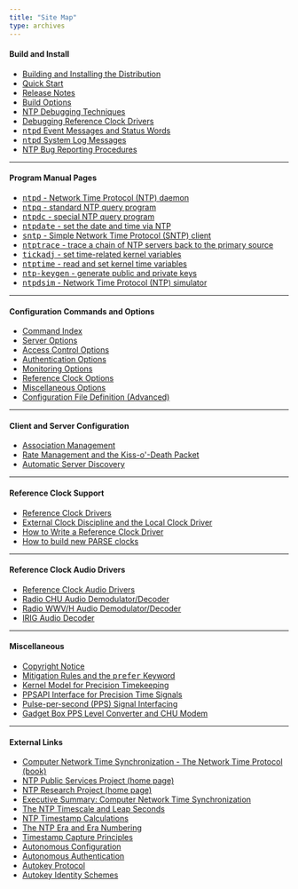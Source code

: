 ```yaml
---
title: "Site Map"
type: archives
---
```


#### Build and Install

* [Building and Installing the Distribution](/archives/4.2.6-series/build)
* [Quick Start](/archives/4.2.6-series/quick)
* [Release Notes](/archives/4.2.6-series/release)
* [Build Options](/archives/4.2.6-series/config)
* [NTP Debugging Techniques](/archives/4.2.6-series/debug)
* [Debugging Reference Clock Drivers](/archives/4.2.6-series/rdebug)
* [<tt>ntpd</tt> Event Messages and Status Words](/archives/4.2.6-series/decode)
* [<tt>ntpd</tt> System Log Messages](/archives/4.2.6-series/msyslog)
* [NTP Bug Reporting Procedures](/archives/4.2.6-series/bugs)

* * *

#### Program Manual Pages

* [<tt>ntpd</tt> - Network Time Protocol (NTP) daemon](/archives/4.2.6-series/ntpd)
* [<tt>ntpq</tt> - standard NTP query program](/archives/4.2.6-series/ntpq)
* [<tt>ntpdc</tt> - special NTP query program](/archives/4.2.6-series/ntpdc)
* [<tt>ntpdate</tt> - set the date and time via NTP](/archives/4.2.6-series/ntpdate)
* <tt>[sntp</tt> - Simple Network Time Protocol (SNTP) client](/archives/4.2.6-series/sntp)
* [<tt>ntptrace</tt> - trace a chain of NTP servers back to the primary source](/archives/4.2.6-series/ntptrace)
* [<tt>tickadj</tt> - set time-related kernel variables](/archives/4.2.6-series/tickadj)
* [<tt>ntptime</tt> - read and set kernel time variables](/archives/4.2.6-series/ntptime)
* [<tt>ntp-keygen</tt> - generate public and private keys](/archives/4.2.6-series/keygen)
* [<tt>ntpdsim</tt> - Network Time Protocol (NTP) simulator](/archives/4.2.6-series/ntpdsim)

* * *

#### Configuration Commands and Options

* [Command Index](/archives/4.2.6-series/comdex)
* [Server Options](/archives/4.2.6-series/confopt)
* [Access Control Options](/archives/4.2.6-series/accopt)
* [Authentication Options](/archives/4.2.6-series/authopt)
* [Monitoring Options](/archives/4.2.6-series/monopt)
* [Reference Clock Options](/archives/4.2.6-series/clockopt)
* [Miscellaneous Options](/archives/4.2.6-series/miscopt)
* [Configuration File Definition (Advanced)](/archives/4.2.6-series/ntp_conf)

* * *

#### Client and Server Configuration

* [Association Management](/archives/4.2.6-series/assoc)
* [Rate Management and the Kiss-o'-Death Packet](/archives/4.2.6-series/rate)
* [Automatic Server Discovery](/archives/4.2.6-series/manyopt)

* * *

#### Reference Clock Support

* [Reference Clock Drivers](/archives/4.2.6-series/refclock)
* [External Clock Discipline and the Local Clock Driver](/archives/4.2.6-series/extern)
* [How to Write a Reference Clock Driver](/archives/4.2.6-series/howto)
* [How to build new PARSE clocks](/archives/4.2.6-series/parsenew)

* * *

#### Reference Clock Audio Drivers

* [Reference Clock Audio Drivers](/archives/4.2.6-series/audio)
* [Radio CHU Audio Demodulator/Decoder](/archives/drivers/driver7)
* [Radio WWV/H Audio Demodulator/Decoder](/archives/drivers/driver36)
* [IRIG Audio Decoder](/archives/drivers/driver6)

* * *

#### Miscellaneous 

* [Copyright Notice](/archives/4.2.6-series/copyright)
* [Mitigation Rules and the <tt>prefer</tt> Keyword](/archives/4.2.6-series/prefer)
* [Kernel Model for Precision Timekeeping](/archives/4.2.6-series/kern)
* [PPSAPI Interface for Precision Time Signals](/archives/4.2.6-series/kernpps)
* [Pulse-per-second (PPS) Signal Interfacing](/archives/4.2.6-series/pps)
* [Gadget Box PPS Level Converter and CHU Modem](/archives/4.2.6-series/gadget)

* * *

#### External Links

* [Computer Network Time Synchronization - The Network Time Protocol (book)](http://www.eecis.udel.edu/~mills/book.html)
* [NTP Public Services Project (home page)](http://www.ntp.org/index.html)
* [NTP Research Project (home page)](http://www.eecis.udel.edu/~mills/ntp.html)
* [Executive Summary: Computer Network Time Synchronization](http://www.eecis.udel.edu/~mills/exec.html)
* [The NTP Timescale and Leap Seconds](http://www.eecis.udel.edu/~mills/leap.html)
* [NTP Timestamp Calculations](http://www.eecis.udel.edu/~mills/time.html)
* [The NTP Era and Era Numbering](http://www.eecis.udel.edu/~mills/y2k.html)
* [Timestamp Capture Principles](http://www.eecis.udel.edu/~mills/stamp.html)
* [Autonomous Configuration](http://www.eecis.udel.edu/~mills/autocfg.html)
* [Autonomous Authentication](http://www.eecis.udel.edu/~mills/autokey.html)
* [Autokey Protocol](http://www.eecis.udel.edu/~mills/proto.html)
* [Autokey Identity Schemes](http://www.eecis.udel.edu/~mills/ident.html)